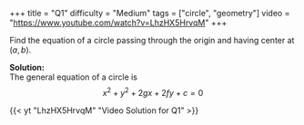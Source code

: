 +++
title = "Q1"
difficulty = "Medium"
tags = ["circle", "geometry"]
video = "https://www.youtube.com/watch?v=LhzHX5HrvqM"
+++

Find the equation of a circle passing through the origin and having center at $(a, b)$.

**Solution:**  
The general equation of a circle is  
$$x^2 + y^2 + 2gx + 2fy + c = 0$$

{{< yt "LhzHX5HrvqM" "Video Solution for Q1" >}}
